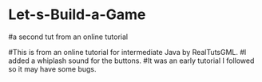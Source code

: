 # Let-s-Build-a-Game
#a second tut from an online tutorial

#This is from an online tutorial for intermediate Java by RealTutsGML. 
#I added a whiplash sound for the buttons. 
#It was an early tutorial I followed so it may have some bugs.
